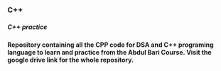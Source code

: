### C++
##### C++ practice 
#### Repository containing all the CPP code for DSA and C++ programing language to learn and practice from the Abdul Bari Course. Visit the google drive link for the whole repository.
